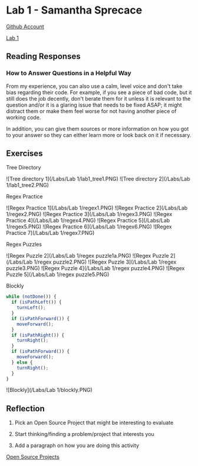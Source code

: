 # Lab 1 - Samantha Sprecace

[Github Account](https://github.com/samspre)

[Lab 1](https://github.com/samspre/Open-Source-Software)

## Reading Responses

### How to Answer Questions in a Helpful Way

From my experience, you can also use a calm, level voice and don't take bias regarding their code.  For example, if you see a piece of bad code, but it still does the job decently, don't berate them for it unless it is relevant to the question and/or it is a glaring issue that needs to be fixed ASAP; it might distract them or make them feel worse for not having another piece of working code.

In addition, you can give them sources or more information on how you got to your answer so they can either learn more or look back on it if necessary.


## Exercises

Tree Directory

![Tree directory 1](/Labs/Lab 1/lab1_tree1.PNG)
![Tree directory 2](/Labs/Lab 1/lab1_tree2.PNG)

Regex Practice

![Regex Practice 1](/Labs/Lab 1/regex1.PNG)
![Regex Practice 2](/Labs/Lab 1/regex2.PNG)
![Regex Practice 3](/Labs/Lab 1/regex3.PNG)
![Regex Practice 4](/Labs/Lab 1/regex4.PNG)
![Regex Practice 5](/Labs/Lab 1/regex5.PNG)
![Regex Practice 6](/Labs/Lab 1/regex6.PNG)
![Regex Practice 7](/Labs/Lab 1/regex7.PNG)

Regex Puzzles

![Regex Puzzle 2](/Labs/Lab 1/regex puzzle1a.PNG)
![Regex Puzzle 2](/Labs/Lab 1/regex puzzle2.PNG)
![Regex Puzzle 3](/Labs/Lab 1/regex puzzle3.PNG)
![Regex Puzzle 4](/Labs/Lab 1/regex puzzle4.PNG)
![Regex Puzzle 5](/Labs/Lab 1/regex puzzle5.PNG)

Blockly

``` javascript
while (notDone()) {
  if (isPathLeft()) {
    turnLeft();
  }
  if (isPathForward()) {
    moveForward();
  }
  if (isPathRight()) {
    turnRight();
  }
  if (isPathForward()) {
    moveForward();
  } else {
    turnRight();
  }
}
```

![Blockly](/Labs/Lab 1/blockly.PNG)

## Reflection

1. Pick an Open Source Project that might be interesting to evaluate

2. Start thinking/finding a problem/project that interests you

3. Add a paragraph on how you are doing this activity

[Open Source Projects](http://aosabook.org/en/index.html)
